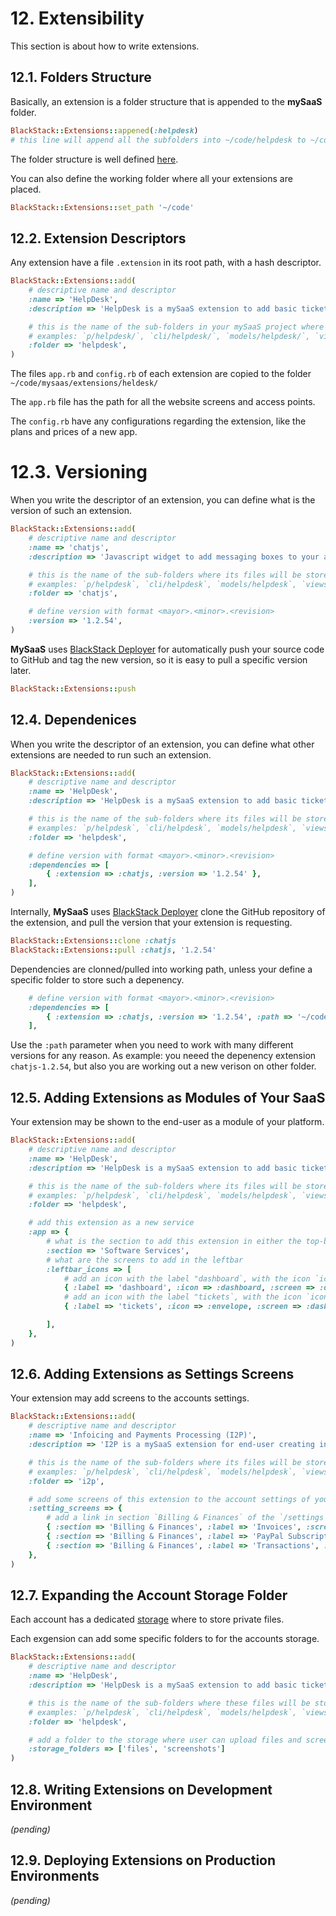 # 12. Extensibility

This section is about how to write extensions.

## 12.1. Folders Structure

Basically, an extension is a folder structure that is appended to the **mySaaS** folder.

```ruby
BlackStack::Extensions::appened(:helpdesk)
# this line will append all the subfolders into ~/code/helpdesk to ~/code/mysaas
```

The folder structure is well defined [here](./a01.folders.md).


You can also define the working folder where all your extensions are placed.

```ruby
BlackStack::Extensions::set_path '~/code'
```

## 12.2. Extension Descriptors

Any extension have a file `.extension` in its root path, with a hash descriptor.

```ruby
BlackStack::Extensions::add(
    # descriptive name and descriptor
    :name => 'HelpDesk',
    :description => 'HelpDesk is a mySaaS extension to add basic tickets support for your SaaS.'

    # this is the name of the sub-folders in your mySaaS project where these files will be copied.
    # examples: `p/helpdesk/`, `cli/helpdesk/`, `models/helpdesk/`, `views/helpdesk/`, etc. 
    :folder => 'helpdesk',
)
```

The files `app.rb` and `config.rb` of each extension are copied to the folder `~/code/mysaas/extensions/heldesk/`

The `app.rb` file has the path for all the website screens and access points.

The `config.rb` have any configurations regarding the extension, like the plans and prices of a new app.

# 12.3. Versioning

When you write the descriptor of an extension, you can define what is the version of such an extension.

```ruby
BlackStack::Extensions::add(
    # descriptive name and descriptor
    :name => 'chatjs',
    :description => 'Javascript widget to add messaging boxes to your apps.'

    # this is the name of the sub-folders where its files will be stored.
    # examples: `p/helpdesk`, `cli/helpdesk`, `models/helpdesk`, `views/helpdesk`, etc. 
    :folder => 'chatjs',

    # define version with format <mayor>.<minor>.<revision>
    :version => '1.2.54',
)
```

**MySaaS** uses [BlackStack Deployer](https://github.com/leandrosardi/blackstack-deployer) for automatically push your source code to GitHub and tag the new version, so it is easy to pull a specific version later.

```ruby
BlackStack::Extensions::push
```

## 12.4. Dependenices

When you write the descriptor of an extension, you can define what other extensions are needed to run such an extension.

```ruby
BlackStack::Extensions::add(
    # descriptive name and descriptor
    :name => 'HelpDesk',
    :description => 'HelpDesk is a mySaaS extension to add basic tickets support for your SaaS.'

    # this is the name of the sub-folders where its files will be stored.
    # examples: `p/helpdesk`, `cli/helpdesk`, `models/helpdesk`, `views/helpdesk`, etc. 
    :folder => 'helpdesk',

    # define version with format <mayor>.<minor>.<revision>
    :dependencies => [
        { :extension => :chatjs, :version => '1.2.54' },
    ],
)
```

Internally, **MySaaS** uses [BlackStack Deployer](https://github.com/leandrosardi/blackstack-deployer) clone the GitHub repository of the extension, and pull the version that your extension is requesting.

```ruby
BlackStack::Extensions::clone :chatjs
BlackStack::Extensions::pull :chatjs, '1.2.54'
```

Dependencies are clonned/pulled into working path, unless your define a specific folder to store such a depenency.

```ruby
    # define version with format <mayor>.<minor>.<revision>
    :dependencies => [
        { :extension => :chatjs, :version => '1.2.54', :path => '~/code/chatjs-1.2.54' },
    ],
```

Use the `:path` parameter when you need to work with many different versions for any reason.
As example: you neeed the depenency extension `chatjs-1.2.54`, but also you are working out a new verison on other folder.

## 12.5. Adding Extensions as Modules of Your SaaS

Your extension may be shown to the end-user as a module of your platform.

```ruby
BlackStack::Extensions::add(
    # descriptive name and descriptor
    :name => 'HelpDesk',
    :description => 'HelpDesk is a mySaaS extension to add basic tickets support for your SaaS.'

    # this is the name of the sub-folders where its files will be stored.
    # examples: `p/helpdesk`, `cli/helpdesk`, `models/helpdesk`, `views/helpdesk`, etc. 
    :folder => 'helpdesk',

    # add this extension as a new service
    :app => {
        # what is the section to add this extension in either the top-bar, the footer, the dashboard.
        :section => 'Software Services',
        # what are the screens to add in the leftbar
        :leftbar_icons => [
            # add an icon with the label "dashboard`, with the icon `icon-dashboard`, and poiting to the scren `helpdesk/dashboard`. 
            { :label => 'dashboard', :icon => :dashboard, :screen => :dasbhaoard, },
            # add an icon with the label "tickets`, with the icon `icon-envelope`, and poiting to the scren `helpdesk/tickets`. 
            { :label => 'tickets', :icon => :envelope, :screen => :dasbhaoard, },

        ],
    },
)
```

## 12.6. Adding Extensions as Settings Screens

Your extension may add screens to the accounts settings.

```ruby
BlackStack::Extensions::add(
    # descriptive name and descriptor
    :name => 'Infoicing and Payments Processing (I2P)',
    :description => 'I2P is a mySaaS extension for end-user creating invoices and show consumption transactions into your SaaS.'

    # this is the name of the sub-folders where its files will be stored.
    # examples: `p/helpdesk`, `cli/helpdesk`, `models/helpdesk`, `views/helpdesk`, etc. 
    :folder => 'i2p',

    # add some screens of this extension to the account settings of your SaaS.
    :setting_screens => {
        # add a link in section `Billing & Finances` of the `/settings` screen, with a caption `Invoices`, and linking to the screen `/settings/invoices`. The source code of the screen `/settings/invoices` is copied from the file `/vews/invoices.erb` in the extension's folder. 
        { :section => 'Billing & Finances', :label => 'Invoices', :screen => :invoices }
        { :section => 'Billing & Finances', :label => 'PayPal Subscriptions', :screen => :subscriptions }
        { :section => 'Billing & Finances', :label => 'Transactions', :screen => :transactions }
    },
)
```

## 12.7. Expanding the Account Storage Folder

Each account has a dedicated [storage](./1.accounts-management.md#17-account-files-storage) where to store private files.

Each exgension can add some specific folders to for the accounts storage.

```ruby
BlackStack::Extensions::add(
    # descriptive name and descriptor
    :name => 'HelpDesk',
    :description => 'HelpDesk is a mySaaS extension to add basic tickets support for your SaaS.'

    # this is the name of the sub-folders where these files will be stored.
    # examples: `p/helpdesk`, `cli/helpdesk`, `models/helpdesk`, `views/helpdesk`, etc. 
    :folder => 'helpdesk',

    # add a folder to the storage where user can upload files and screenshots with his/her tickets.
    :storage_folders => ['files', 'screenshots']
)
```

## 12.8. Writing Extensions on Development Environment

_(pending)_

## 12.9. Deploying Extensions on Production Environments

_(pending)_

